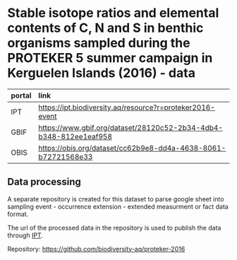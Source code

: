 # Stable isotope ratios and elemental contents of C, N and S in benthic organisms sampled during the PROTEKER 5 summer campaign in Kerguelen Islands (2016) - data 

portal | link
:-- | :--
IPT | https://ipt.biodiversity.aq/resource?r=proteker2016-event
GBIF | https://www.gbif.org/dataset/28120c52-2b34-4db4-b348-812ee1eaf958
OBIS | https://obis.org/dataset/cc62b9e8-dd4a-4638-8061-b72721568e33

## Data processing

A separate repository is created for this dataset to parse google sheet into sampling event - occurrence extension - extended measurment or fact data format. 

The url of the processed data in the repository is used to publish the data through [IPT](https://ipt.biodiversity.aq/resource?r=proteker2016-event).

Repository: https://github.com/biodiversity-aq/proteker-2016
